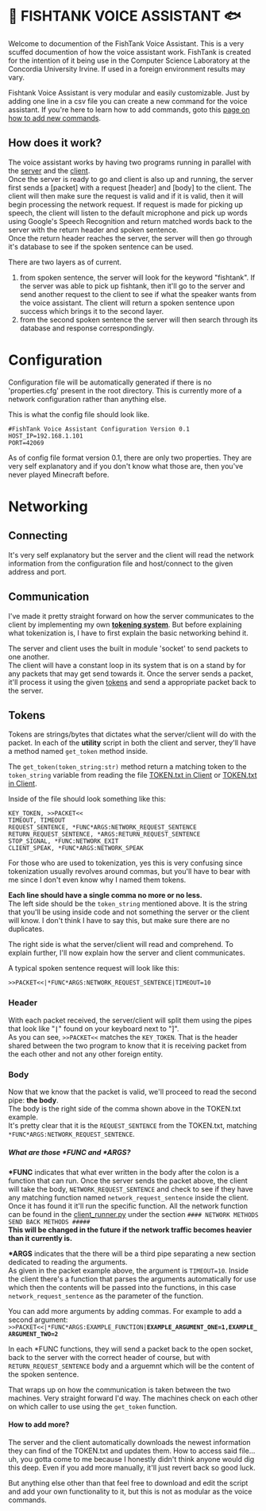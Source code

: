 
# 🐠 FISHTANK VOICE ASSISTANT 🐟
Welcome to documention of the FishTank Voice Assistant. This is a very scuffed documention
of how the voice assistant work.
FishTank is created for the intention of it being use in the Computer Science Laboratory at the Concordia University Irvine. If used in a foreign environment results may vary.

Fishtank Voice Assistant is very modular and easily customizable. Just by adding one line in a csv file you can create a new command for the voice assistant.
If you're here to learn how to add commands, goto this 
[page on how to add new commands](https://github.com/Britoshi/FishTank-VoiceAssistant/tree/main/alpha-master/Server#how-to-add-commands). 


## How does it work?
The voice assistant works by having two programs running in parallel with the 
[server](./alpha-master/Server/)
and the 
[client](./alpha-master/Client/).  
Once the server is ready to go and client is also up and running, the server first sends a 
[packet]
with a 
request 
[header]
and
[body]
to the client.
The client will then make sure the request is valid and if it is valid, then it will begin processing the network request. If request is made for picking up speech, the client will listen to the default microphone and pick up words using Google's Speech Recognition and return matched words back to the server with the return header and spoken sentence.  
Once the return header reaches the server, the server will then go through it's database to see if the spoken sentence can be used.  

There are two layers as of current.  
1. from spoken sentence, the server will look for the keyword "fishtank". If the server was able to pick up fishtank, then it'll go to the server and send another request to the client to see if what the speaker wants from the voice assistant. The client will return a spoken sentence upon success which brings it to the second layer.  
2. from the second spoken sentence the server will then search through its database and response correspondingly. 



# Configuration
Configuration file will be automatically generated if there is no 'properties.cfg' present
in the root directory. This is currently more of a network configuration rather than anything else.

This is what the config file should look like.
```
#FishTank Voice Assistant Configuration Version 0.1
HOST_IP=192.168.1.101
PORT=42069
```
As of config file format version 0.1, there are only two properties. They are very self
explanatory and if you don't know what those are, then you've never played Minecraft before.
 

# Networking
## Connecting
It's very self explanatory but the server and the client will read the network information from the configuration file and host/connect to the given address and port.

## Communication
I've made it pretty straight forward on how the server communicates to the client by implementing my own [**tokening system**](.#tokens). But before explaining what tokenization is, I have to first explain the basic networking behind it. 

The server and client uses the built in module 'socket' to send packets to one another.  
The client will have a constant loop in its system that is on a stand by for any packets that may get send towards it. Once the server sends a packet, it'll process it using the given [tokens](.#tokens) and send a appropriate packet back to the server.

## Tokens
Tokens are strings/bytes that dictates what the server/client will do with the packet. In each of the **utility** script in both the client and server, they'll have a method named ```get_token``` method inside. 

The ```get_token(token_string:str)``` method return a matching token to the ```token_string``` variable from reading the file [TOKEN.txt in Client](./alpha-master/Client/Resources/TOKEN.txt) or [TOKEN.txt in Client](./alpha-master/Server/Resources/TOKEN.txt).  

Inside of the file should look something like this:
```
KEY_TOKEN, >>PACKET<<
TIMEOUT, TIMEOUT
REQUEST_SENTENCE, *FUNC*ARGS:NETWORK_REQUEST_SENTENCE
RETURN_REQUEST_SENTENCE, *ARGS:RETURN_REQUEST_SENTENCE
STOP_SIGNAL, *FUNC:NETWORK_EXIT
CLIENT_SPEAK, *FUNC*ARGS:NETWORK_SPEAK
```
For those who are used to tokenization, yes this is very confusing since tokenization usually revolves around commas, but you'll have to bear with me since I don't even know why I named them tokens.

**Each line should have a single comma no more or no less.**  
The left side should be the ```token_string``` mentioned above. It is the string that you'll be using inside code and not something the server or the client will know. I don't think I have to say this, but make sure there are no duplicates.

The right side is what the server/client will read and comprehend. To explain further, I'll now explain how the server and client communicates.

A typical spoken sentence request will look like this:  
```
>>PACKET<<|*FUNC*ARGS:NETWORK_REQUEST_SENTENCE|TIMEOUT=10
```
### Header
With each packet received, the server/client will split them using the pipes that look like "**```|```**" found on your keyboard next to "]".  
As you can see, ```>>PACKET<<``` matches the ```KEY_TOKEN```. That is the header shared between the two program to know that it is receiving packet from the each other and not any other foreign entity.

### Body
Now that we know that the packet is valid, we'll proceed to read the second pipe: **the body**.  
The body is the right side of the comma shown above in the TOKEN.txt example.  
It's pretty clear that it is the ```REQUEST_SENTENCE``` from the TOKEN.txt, matching ```*FUNC*ARGS:NETWORK_REQUEST_SENTENCE```.
##### What are those **\*FUNC** and **\*ARGS**?
**\*FUNC** indicates that what ever written in the body after the colon is a function that can run. Once the server sends the packet above, the client will take the body, ```NETWORK_REQUEST_SENTENCE``` and check to see if they have any matching function named ```network_request_sentence``` inside the client. Once it has found it it'll run the specific function. All the network function can be found in the [client_runner.py](./alpha-master/Client/client_runner.py) under the section ```#### NETWORK METHODS SEND BACK METHODS #####```  
**This will be changed in the future if the network traffic becomes heavier than it currently is.**  

**\*ARGS** indicates that the there will be a third pipe separating a new section dedicated to reading the arguments.  
As given in the packet example above, the argument is ```TIMEOUT=10```. Inside the client there's a function that parses the arguments automatically for use which then the contents will be passed into the functions, in this case ```network_request_sentence``` as the parameter of the function. 

You can add more arguments by adding commas. For example to add a second argument:
```>>PACKET<<|*FUNC*ARGS:EXAMPLE_FUNCTION|```**```EXAMPLE_ARGUMENT_ONE=1,EXAMPLE_ARGUMENT_TWO=2```**

In each *FUNC functions, they will send a packet back to the open socket, back to the server with the correct header of course, but with ```RETURN_REQUEST_SENTENCE``` body and a arguemnt which will be the content of the spoken sentence.

That wraps up on how the communication is taken between the two machines. Very straight forward I'd way. The machines check on each other on which caller to use using the ```get_token``` function.

#### How to add more?
The server and the client automatically downloads the newest information they can find of the TOKEN.txt and updates them. How to access said file... uh, you gotta come to me because I honestly didn't think anyone would dig this deep. Even if you add more manually, it'll just revert back so good luck.

But anything else other than that feel free to download and edit the script and add your own functionality to it, but this is not as modular as the voice commands.




